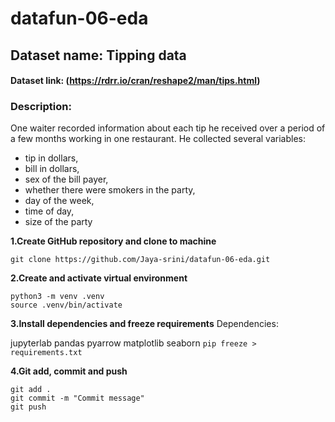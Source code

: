 # datafun-06-eda

## Dataset name: Tipping data
#### Dataset link: (https://rdrr.io/cran/reshape2/man/tips.html)
### Description:
One waiter recorded information about each tip he received over a period of a few months working in one restaurant. He collected several variables:
* tip in dollars,
* bill in dollars,
* sex of the bill payer,
* whether there were smokers in the party,
* day of the week,
* time of day,
* size of the party


**1.Create GitHub repository and clone to machine** 
```
git clone https://github.com/Jaya-srini/datafun-06-eda.git

```
**2.Create and activate virtual environment**
```
python3 -m venv .venv
source .venv/bin/activate
```
**3.Install dependencies and freeze requirements**
Dependencies:

jupyterlab
pandas
pyarrow
matplotlib
seaborn
`pip freeze > requirements.txt`

**4.Git add, commit and push**
```
git add .
git commit -m "Commit message"
git push
```
